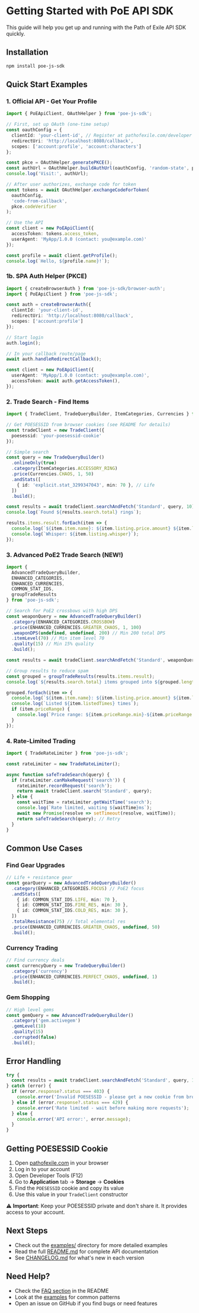 # Getting Started with PoE API SDK

This guide will help you get up and running with the Path of Exile API SDK quickly.

## Installation

```bash
npm install poe-js-sdk
```

## Quick Start Examples

### 1. Official API - Get Your Profile

```typescript
import { PoEApiClient, OAuthHelper } from 'poe-js-sdk';

// First, set up OAuth (one-time setup)
const oauthConfig = {
  clientId: 'your-client-id', // Register at pathofexile.com/developer
  redirectUri: 'http://localhost:8080/callback',
  scopes: ['account:profile', 'account:characters']
};

const pkce = OAuthHelper.generatePKCE();
const authUrl = OAuthHelper.buildAuthUrl(oauthConfig, 'random-state', pkce);
console.log('Visit:', authUrl);

// After user authorizes, exchange code for token
const tokens = await OAuthHelper.exchangeCodeForToken(
  oauthConfig, 
  'code-from-callback', 
  pkce.codeVerifier
);

// Use the API
const client = new PoEApiClient({
  accessToken: tokens.access_token,
  userAgent: 'MyApp/1.0.0 (contact: you@example.com)'
});

const profile = await client.getProfile();
console.log(`Hello, ${profile.name}!`);
```

### 1b. SPA Auth Helper (PKCE)

```typescript
import { createBrowserAuth } from 'poe-js-sdk/browser-auth';
import { PoEApiClient } from 'poe-js-sdk';

const auth = createBrowserAuth({
  clientId: 'your-client-id',
  redirectUri: 'http://localhost:8080/callback',
  scopes: ['account:profile']
});

// Start login
auth.login();

// In your callback route/page
await auth.handleRedirectCallback();

const client = new PoEApiClient({
  userAgent: 'MyApp/1.0.0 (contact: you@example.com)',
  accessToken: await auth.getAccessToken(),
});
```

### 2. Trade Search - Find Items

```typescript
import { TradeClient, TradeQueryBuilder, ItemCategories, Currencies } from 'poe-js-sdk';

// Get POESESSID from browser cookies (see README for details)
const tradeClient = new TradeClient({
  poesessid: 'your-poesessid-cookie'
});

// Simple search
const query = new TradeQueryBuilder()
  .onlineOnly(true)
  .category(ItemCategories.ACCESSORY_RING)
  .price(Currencies.CHAOS, 1, 50)
  .andStats([
    { id: 'explicit.stat_3299347043', min: 70 }, // Life
  ])
  .build();

const results = await tradeClient.searchAndFetch('Standard', query, 10);
console.log(`Found ${results.search.total} rings`);

results.items.result.forEach(item => {
  console.log(`${item.item.name}: ${item.listing.price.amount} ${item.listing.price.currency}`);
  console.log(`Whisper: ${item.listing.whisper}`);
});
```

### 3. Advanced PoE2 Trade Search (NEW!)

```typescript
import { 
  AdvancedTradeQueryBuilder, 
  ENHANCED_CATEGORIES, 
  ENHANCED_CURRENCIES,
  COMMON_STAT_IDS,
  groupTradeResults 
} from 'poe-js-sdk';

// Search for PoE2 crossbows with high DPS
const weaponQuery = new AdvancedTradeQueryBuilder()
  .category(ENHANCED_CATEGORIES.CROSSBOW)
  .price(ENHANCED_CURRENCIES.GREATER_CHAOS, 1, 100)
  .weaponDPS(undefined, undefined, 200) // Min 200 total DPS
  .itemLevel(70) // Min item level 70
  .quality(15) // Min 15% quality
  .build();

const results = await tradeClient.searchAndFetch('Standard', weaponQuery, 10, 'poe2');

// Group results to reduce spam
const grouped = groupTradeResults(results.items.result);
console.log(`${results.search.total} items grouped into ${grouped.length} listings`);

grouped.forEach(item => {
  console.log(`${item.item.name}: ${item.listing.price.amount} ${item.listing.price.currency}`);
  console.log(`Listed ${item.listedTimes} times`);
  if (item.priceRange) {
    console.log(`Price range: ${item.priceRange.min}-${item.priceRange.max}`);
  }
});
```

### 4. Rate-Limited Trading

```typescript
import { TradeRateLimiter } from 'poe-js-sdk';

const rateLimiter = new TradeRateLimiter();

async function safeTradeSearch(query) {
  if (rateLimiter.canMakeRequest('search')) {
    rateLimiter.recordRequest('search');
    return await tradeClient.search('Standard', query);
  } else {
    const waitTime = rateLimiter.getWaitTime('search');
    console.log(`Rate limited, waiting ${waitTime}ms`);
    await new Promise(resolve => setTimeout(resolve, waitTime));
    return safeTradeSearch(query); // Retry
  }
}
```

## Common Use Cases

### Find Gear Upgrades
```typescript
// Life + resistance gear
const gearQuery = new AdvancedTradeQueryBuilder()
  .category(ENHANCED_CATEGORIES.FOCUS) // PoE2 focus
  .andStats([
    { id: COMMON_STAT_IDS.LIFE, min: 70 },
    { id: COMMON_STAT_IDS.FIRE_RES, min: 30 },
    { id: COMMON_STAT_IDS.COLD_RES, min: 30 },
  ])
  .totalResistance(75) // Total elemental res
  .price(ENHANCED_CURRENCIES.GREATER_CHAOS, undefined, 50)
  .build();
```

### Currency Trading
```typescript
// Find currency deals
const currencyQuery = new TradeQueryBuilder()
  .category('currency')
  .price(ENHANCED_CURRENCIES.PERFECT_CHAOS, undefined, 1)
  .build();
```

### Gem Shopping
```typescript
// High level gems
const gemQuery = new AdvancedTradeQueryBuilder()
  .category('gem.activegem')
  .gemLevel(18)
  .quality(15)
  .corrupted(false)
  .build();
```

## Error Handling

```typescript
try {
  const results = await tradeClient.searchAndFetch('Standard', query, 10);
} catch (error) {
  if (error.response?.status === 403) {
    console.error('Invalid POESESSID - please get a new cookie from browser');
  } else if (error.response?.status === 429) {
    console.error('Rate limited - wait before making more requests');
  } else {
    console.error('API error:', error.message);
  }
}
```

## Getting POESESSID Cookie

1. Open [pathofexile.com](https://pathofexile.com) in your browser
2. Log in to your account
3. Open Developer Tools (F12)
4. Go to **Application** tab → **Storage** → **Cookies**
5. Find the `POESESSID` cookie and copy its value
6. Use this value in your `TradeClient` constructor

⚠️ **Important**: Keep your POESESSID private and don't share it. It provides access to your account.

## Next Steps

- Check out the [examples/](./examples/) directory for more detailed examples
- Read the full [README.md](./README.md) for complete API documentation
- See [CHANGELOG.md](./CHANGELOG.md) for what's new in each version

## Need Help?

- Check the [FAQ section](./README.md#faq) in the README
- Look at the [examples](./examples/) for common patterns
- Open an issue on GitHub if you find bugs or need features
